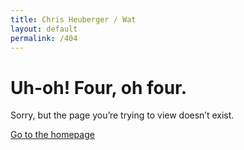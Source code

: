 ```yaml
---
title: Chris Heuberger / Wat
layout: default
permalink: /404
---
```


<div class="main-content">

  <div class="broken-container">
    <h1 class="broken-header">Uh-oh! <span>Four, oh four.</span></h1>
    <p class="broken-text">Sorry, but the page you’re trying to view doesn’t exist.</p>
    <p class="broken-text"><a class="broken-link text-link" href="/">Go to the homepage</a></p>
  </div>

</div>